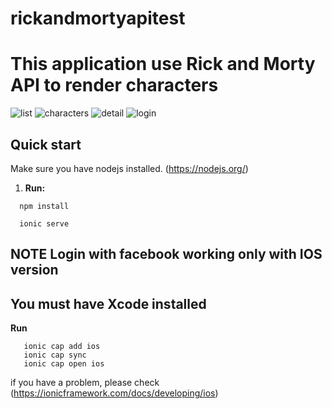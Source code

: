 # rickandmortyapitest

# This application use Rick and Morty API to render characters

![list](https://user-images.githubusercontent.com/61458587/154835017-25ff0ca7-2c37-483d-a621-824bcb0305b8.png)
![characters](https://user-images.githubusercontent.com/61458587/154835031-c24975ca-f6ad-4919-98be-5f92d7f159af.png)
![detail](https://user-images.githubusercontent.com/61458587/154835108-f17cb2b7-a514-4bfd-998c-394831e21924.png)
![login](https://user-images.githubusercontent.com/61458587/154835093-fa71bac7-5670-4187-83b0-d6b9a9033401.png)

## Quick start

Make sure you have nodejs installed. (https://nodejs.org/)

1. **Run:**

```shell
  npm install
```

```shell
  ionic serve
```

## NOTE Login with facebook working only with IOS version

## You must have Xcode installed

**Run**

```shell
   ionic cap add ios
   ionic cap sync
   ionic cap open ios
```

if you have a problem, please check (https://ionicframework.com/docs/developing/ios)

